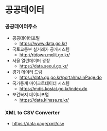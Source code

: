 # 공공데이터

### 공공데이터주소

- 공공데이터포털
  - https://www.data.go.kr/
- 국토교통부 실거래가 공개시스템
  - http://rtdown.molit.go.kr/
- 서울 열린데이터 광장
  - https://data.seoul.go.kr/
- 경기 데이터 드림
  - https://data.gg.go.kr/portal/mainPage.do
- 국가통계 마이크로데이터 시스템
  - https://mdis.kostat.go.kr/index.do
- 보건복지 데이터포털
  - https://data.kihasa.re.kr/



### XML to CSV Converter

- https://data.page/xml/csv



